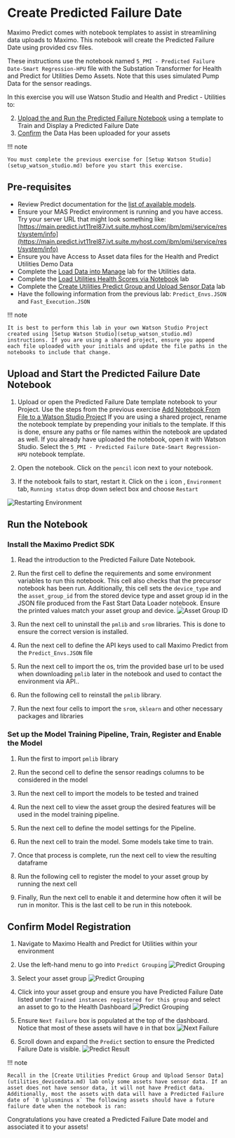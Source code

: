 # Create Predicted Failure Date

Maximo Predict comes with notebook templates to assist in streamlining data uploads to Maximo. This notebook will create the Predicted Failure Date using provided csv files.

These instructions use the notebook named `5_PMI - Predicted Failure Date-Smart Regression-HPU` file with the Substation Transformer for Health and Predict for Utilities Demo Assets. Note that this uses simulated Pump Data for the sensor readings.

In this exercise you will use Watson Studio and Health and Predict - Utilities to:

2. [Upload the and Run the Predicted Failure Notebook](#FP_notebook) using a template to Train and Display a Predicted Failure Date
3. [Confirm](#confirm_upload) the Data Has been uploaded for your assets

!!! note

    You must complete the previous exercise for [Setup Watson Studio](setup_watson_studio.md) before you start this exercise.

## Pre-requisites 

- Review Predict documentation for the [list of available models](https://www.ibm.com/docs/en/mhmpmh-and-p-u/8.5.0?topic=overviews-maximo-predict-850).
- Ensure your MAS Predict environment is running and you have access.  Try your server URL that might look something like: [https://main.predict.ivt11rel87.ivt.suite.myhost.com/ibm/pmi/service/rest/system/info](https://main.predict.ivt11rel87.ivt.suite.myhost.com/ibm/pmi/service/rest/system/info)
- Ensure you have Access to Asset data files for the Health and Predict Utilities Demo Data
- Complete the [Load Data into Manage](asset_data_loader.md) lab for the Utilities data.
- Complete the [Load Utilities Health Scores via Notebook](utilities_score_notebook.md) lab
- Complete the [Create Utilities Predict Group and Upload Sensor Data](utilities_devicedata.md) lab 
- Have the following information from the previous lab: `Predict_Envs.JSON` and `Fast_Execution.JSON`

!!! note

    It is best to perform this lab in your own Watson Studio Project created using [Setup Watson Studio](setup_watson_studio.md) instructions. If you are using a shared project, ensure you append each file uploaded with your initials and update the file paths in the notebooks to include that change.


## Upload and Start the Predicted Failure Date Notebook
<a name="FP_notebook"></a>

1. Upload or open the Predicted Failure Date template notebook to your Project. Use the steps from the previous exercise [Add Notebook From File to a Watson Studio Project](setup_watson_studio.md)  If you are using a shared project, rename the notebook template by prepending your initials to the template. If this is done, ensure any paths or file names within the notebook are updated as well. If you already have uploaded the notebook, open it with Watson Studio.
Select the `5_PMI - Predicted Failure Date-Smart Regression-HPU` notebook template. 

2. Open the notebook. Click on the `pencil` icon next to your notebook.

3. If the notebook fails to start, restart it.  Click on the `i` icon , `Environment` tab,  `Running status` drop down select box and choose `Restart`

![Restarting Environment](img/apm_8.7/HPU_dataloader_3.png)

## Run the Notebook
<a name="run_notebooks"></a>


### Install the Maximo Predict SDK

1. Read the introduction to the Predicted Failure Date Notebook.

2. Run the first cell to define the requirements and some environment variables to run this notebook. This cell also checks that the precursor notebook has been run. Additionally, this cell sets the `device_type` and the `asset_group_id` from the stored device type and asset group id in the JSON file produced from the Fast Start Data Loader notebook. Ensure the printed values match your asset group and device.
![Asset Group ID](img/apm_8.7/hpu_faildate_0.png)


3. Run the next cell to uninstall the `pmlib` and `srom` libraries. This is done to ensure the correct version is installed.

4. Run the next cell to define the API keys used to call Maximo Predict from the `Predict_Envs.JSON` file

5. Run the next cell to import the os, trim the provided base url to be used when downloading `pmlib` later in the notebook and used to contact the environment via API..

6. Run the following cell to reinstall the `pmlib` library. 

7. Run the next four cells to import the `srom`, `sklearn` and other necessary packages and libraries

### Set up the Model Training Pipeline, Train, Register and Enable the Model

1. Run the first to import `pmlib` library

2. Run the second cell to define the sensor readings columns to be considered in the model

3. Run the next cell to import the models to be tested and trained

4. Run the next cell to view the asset group the desired features will be used in the model training pipeline.

5. Run the next cell to define the model settings for the Pipeline.

6. Run the next cell to train the model. Some models take time to train.

7. Once that process is complete, run the next cell to view the resulting dataframe

8. Run the following cell to register the model to your asset group by running the next cell

9. Finally, Run the next cell to enable it and determine how often it will be run in monitor. This is the last cell to be run in this notebook.

## Confirm Model Registration
<a name="confirm_upload"></a>

1. Navigate to Maximo Health and Predict for Utilities within your environment

2. Use the left-hand menu to go into `Predict Grouping`
![Predict Grouping](img/apm_8.7/hpu_fs11.png) 

3. Select your asset group
![Predict Grouping](img/apm_8.7/hpu_2fsl_8.png)

4. Click into your asset group and ensure you have Predicted Failure Date listed under `Trained instances registered for this group` and select an asset to go to the Health Dashboard
![Predict Grouping](img/apm_8.7/hpu_faildate_2.png)

5. Ensure `Next Failure` box is populated at the top of the dashboard. Notice that most of these assets will have `0` in that box
![Next Failure](img/apm_8.7/hpu_faildate_1.png)

6. Scroll down and expand the `Predict` section to ensure the Predicted Failure Date is visible. 
![Predict Result](img/apm_8.7/hpu_faildate_3.png)

!!! note

    Recall in the [Create Utilities Predict Group and Upload Sensor Data](utilities_devicedata.md) lab only some assets have sensor data. If an asset does not have sensor data, it will not have Predict data. Additionally, most the assets with data will have a Predicted Failure date of `0 \plusminus x` The following assets should have a future failure date when the notebook is ran:



Congratulations you have created a Predicted Failure Date model and associated it to your assets!

